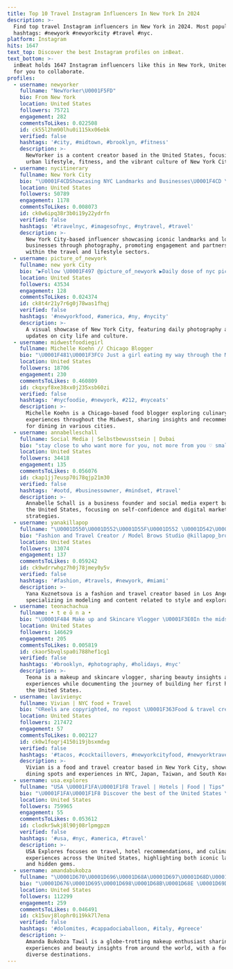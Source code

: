 ```yaml
---
title: Top 10 Travel Instagram Influencers In New York In 2024
description: >-
  Find top travel Instagram influencers in New York in 2024. Most popular
  hashtags: #newyork #newyorkcity #travel #nyc.
platform: Instagram
hits: 1647
text_top: Discover the best Instagram profiles on inBeat.
text_bottom: >-
  inBeat holds 1647 Instagram influencers like this in New York, United States
  for you to collaborate.
profiles:
  - username: newyorker
    fullname: "NewYorker\U0001F5FD"
    bio: From New York
    location: United States
    followers: 75721
    engagement: 282
    commentsToLikes: 0.022508
    id: ck55l2hm90lhu0i115kx06ebk
    verified: false
    hashtags: '#city, #midtown, #brooklyn, #fitness'
    description: >-
      NewYorker is a content creator based in the United States, focusing on
      urban lifestyle, fitness, and the vibrant culture of New York City.
  - username: nycitinerary
    fullname: New York City
    bio: "\U0001F4CDShowcasing NYC Landmarks and Businesses\U0001F4CD \U0001F4F8 Photos with Credit \U0001F4F8 \U0001F4E4DM for Promotions/Partnerships\U0001F4E5 Use #nycitinerary and TAG us to be featured!"
    location: United States
    followers: 50789
    engagement: 1178
    commentsToLikes: 0.008073
    id: ck0w6ipq38r3b0i19y22ydrfn
    verified: false
    hashtags: '#travelnyc, #imagesofnyc, #nytravel, #travel'
    description: >-
      New York City-based influencer showcasing iconic landmarks and local
      businesses through photography, promoting engagement and partnerships
      within the travel and lifestyle sectors.
  - username: picture_of_newyork
    fullname: new york City
    bio: "▶Follow \U0001F497 @picture_of_newyork ▶Daily dose of nyc pictures ▶Daily updates, Tag for future \U0001F947@picture_of_newyork #picture_of_newyork"
    location: United States
    followers: 43534
    engagement: 128
    commentsToLikes: 0.024374
    id: ck8t4r21y7r6g0j78was1fhqj
    verified: false
    hashtags: '#newyorkfood, #america, #ny, #nycity'
    description: >-
      A visual showcase of New York City, featuring daily photography and
      updates on city life and culture.
  - username: midwestfoodiegirl
    fullname: Michelle Koehn // Chicago Blogger
    bio: "\U0001F481\U0001F3FC‍♀️ Just a girl eating my way through the Midwest! \U0001F4CDCHI, CLE, IND, MKE⁣ and beyond ♾ \U0001F4E7 Midwestfoodiegirl312@gmail.com \U0001F4E9 DM to collaborate \U0001F4A5"
    location: United States
    followers: 18706
    engagement: 230
    commentsToLikes: 0.460809
    id: ckqxyf8xe38xx0j235xsb60zi
    verified: false
    hashtags: '#nycfoodie, #newyork, #212, #nyceats'
    description: >-
      Michelle Koehn is a Chicago-based food blogger exploring culinary
      experiences throughout the Midwest, sharing insights and recommendations
      for dining in various cities.
  - username: annabelleschall
    fullname: Social Media | Selbstbewusstsein | Dubai
    bio: "stay close to who want more for you, not more from you ♡ small, blonde, Bizz founder @socialwngs @dfgconsultingde SMM Warteliste \U0001F447\U0001F3FC"
    location: United States
    followers: 34418
    engagement: 135
    commentsToLikes: 0.056076
    id: ckap1jj7eusp70i78qjp21m30
    verified: false
    hashtags: '#ootd, #businessowner, #mindset, #travel'
    description: >-
      Annabelle Schall is a business founder and social media expert based in
      the United States, focusing on self-confidence and digital marketing
      strategies.
  - username: yanakillapop
    fullname: "\U0001D550\U0001D552\U0001D55F\U0001D552 \U0001D542\U0001D566\U0001D56B\U0001D55F\U0001D556\U0001D565\U0001D564\U0001D560\U0001D567\U0001D552"
    bio: "Fashion and Travel Creator / Model Brows Studio @killapop_brows \U0001F4E7 Kuzyana3@gmail.com \U0001F4CD LA"
    location: United States
    followers: 13074
    engagement: 137
    commentsToLikes: 0.059242
    id: ck9wdrrwhgz7h0j78jmey0y5v
    verified: false
    hashtags: '#fashion, #travels, #newyork, #miami'
    description: >-
      Yana Kuznetsova is a fashion and travel creator based in Los Angeles,
      specializing in modeling and content related to style and exploration.
  - username: teonachachua
    fullname: • t e ō n a •
    bio: "\U0001F484 Make up and Skincare Vlogger \U0001F3E0In the midst of building our first House \U0001F4E9 tmchachua@gmail.com"
    location: United States
    followers: 146629
    engagement: 205
    commentsToLikes: 0.005819
    id: ckaor5bvqlspa0i788hef1cg1
    verified: false
    hashtags: '#brooklyn, #photography, #holidays, #nyc'
    description: >-
      Teona is a makeup and skincare vlogger, sharing beauty insights and
      experiences while documenting the journey of building her first home in
      the United States.
  - username: lavivienyc
    fullname: Vivian | NYC food + Travel
    bio: "©️Reels are copyrighted, no repost \U0001F363Food & travel creator based in\U0001F5FD \U0001F4F8Best/Coolest spots in NYC, Japan,\U0001F1F9\U0001F1FC&\U0001F1F0\U0001F1F7 \U0001F3C6Featured: @refinery29 @zagat @foodnetwork"
    location: United States
    followers: 217472
    engagement: 57
    commentsToLikes: 0.002127
    id: ck0w1foqrj4150i19jbsxmdxg
    verified: false
    hashtags: '#tacos, #cocktaillovers, #newyorkcityfood, #newyorktravel'
    description: >-
      Vivian is a food and travel creator based in New York City, showcasing top
      dining spots and experiences in NYC, Japan, Taiwan, and South Korea.
  - username: usa.explores
    fullname: "USA \U0001F1FA\U0001F1F8 Travel | Hotels | Food | Tips"
    bio: "\U0001F1FA\U0001F1F8 Discover the best of the United States \U0001F499 The leading USA community by @hotel ✈️ From icons to hidden gems-discover it here"
    location: United States
    followers: 759965
    engagement: 55
    commentsToLikes: 0.053612
    id: clodkr5wkj8l90j08rlpmgpzm
    verified: false
    hashtags: '#usa, #nyc, #america, #travel'
    description: >-
      USA Explores focuses on travel, hotel recommendations, and culinary
      experiences across the United States, highlighting both iconic landmarks
      and hidden gems.
  - username: amandabukobza
    fullname: "\U0001D670\U0001D696\U0001D68A\U0001D697\U0001D68D\U0001D68A \U0001D671\U0001D69E\U0001D694\U0001D698\U0001D68B\U0001D6A3\U0001D68A \U0001D683\U0001D68A\U0001D6A0\U0001D692\U0001D695"
    bio: "\U0001D676\U0001D695\U0001D698\U0001D68B\U0001D68E \U0001D69D\U0001D69B\U0001D698\U0001D69D\U0001D69D\U0001D68E\U0001D69B ✈️ \U0001D67C\U0001D68A\U0001D694\U0001D68E\U0001D69E\U0001D699 \U0001D695\U0001D698\U0001D69F\U0001D68E\U0001D69B\U0001F484 \U0001F51C \U0001D671\U0001D68A\U0001D695\U0001D692, \U0001D67D\U0001D68E\U0001D6A0 \U0001D688\U0001D698\U0001D69B\U0001D694 \U0001D675\U0001D698\U0001D69B \U0001D69D\U0001D69B\U0001D68A\U0001D69F\U0001D68E\U0001D695 \U0001D699\U0001D68A\U0001D69B\U0001D69D\U0001D697\U0001D68E\U0001D69B\U0001D69C\U0001D691\U0001D692\U0001D699\U0001D69C \U0001D671\U0001D69E\U0001D694\U0001D698\U0001D68B\U0001D6A3\U0001D68A@\U0001D68A\U0001D698\U0001D695.\U0001D68C\U0001D698\U0001D696"
    location: United States
    followers: 112299
    engagement: 259
    commentsToLikes: 0.046491
    id: ck15uvj8lophr0i19kk7l7ena
    verified: false
    hashtags: '#dolomites, #cappadociaballoon, #italy, #greece'
    description: >-
      Amanda Bukobza Tawil is a globe-trotting makeup enthusiast sharing travel
      experiences and beauty insights from around the world, with a focus on
      diverse destinations.
---
```


